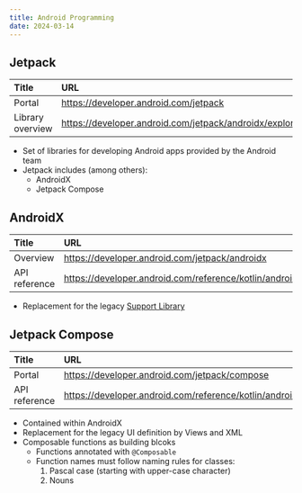 ```yaml
---
title: Android Programming
date: 2024-03-14
---
```


## Jetpack

| Title            | URL |
|:-----------------|:----|
| Portal           | <https://developer.android.com/jetpack> |
| Library overview | <https://developer.android.com/jetpack/androidx/explorer> |

- Set of libraries for developing Android apps provided by the Android team
- Jetpack includes (among others):
  - AndroidX
  - Jetpack Compose

## AndroidX

| Title            | URL |
|:-----------------|:----|
| Overview         | <https://developer.android.com/jetpack/androidx> |
| API reference    | <https://developer.android.com/reference/kotlin/androidx/packages> |


- Replacement for the legacy [Support Library](https://developer.android.com/topic/libraries/support-library)

## Jetpack Compose

| Title            | URL |
|:-----------------|:----|
| Portal           | <https://developer.android.com/jetpack/compose> |
| API reference    | <https://developer.android.com/reference/kotlin/androidx/packages> |

- Contained within AndroidX
- Replacement for the legacy UI definition by Views and XML
- Composable functions as building blcoks
  - Functions annotated with `@Composable`
  - Function names must follow naming rules for classes:
    1. Pascal case (starting with upper-case character)
    1. Nouns
